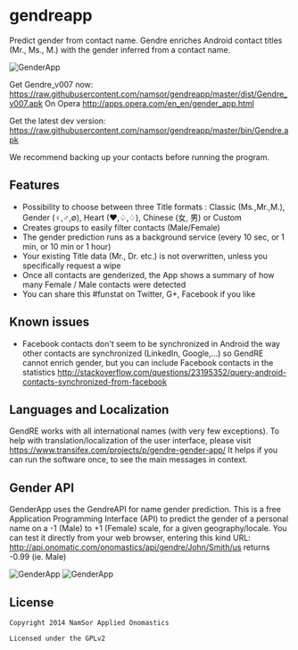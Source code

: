 # gendreapp

Predict gender from contact name. Gendre enriches Android contact titles (Mr., Ms., M.) with the gender inferred from a contact name.

![GenderApp](https://raw.githubusercontent.com/namsor/gendreapp/master/gendre_logo_v128.png)

Get Gendre_v007 now:
https://raw.githubusercontent.com/namsor/gendreapp/master/dist/Gendre_v007.apk
On Opera
http://apps.opera.com/en_en/gender_app.html

Get the latest dev version:
https://raw.githubusercontent.com/namsor/gendreapp/master/bin/Gendre.apk

We recommend backing up your contacts before running the program.

## Features
- Possibility to choose between three Title formats : Classic (Ms.,Mr.,M.), Gender (♀,♂,∅), Heart (♥,♤,♢), Chinese (女, 男) or Custom
- Creates groups to easily filter contacts (Male/Female)
- The gender prediction runs as a background service (every 10 sec, or 1 min, or 10 min or 1 hour)
- Your existing Title data (Mr., Dr. etc.) is not overwritten, unless you specifically request a wipe 
- Once all contacts are genderized, the App shows a summary of how many Female / Male contacts were detected
- You can share this #funstat on Twitter, G+, Facebook if you like

## Known issues
- Facebook contacts don't seem to be synchronized in Android the way other contacts are synchronized (LinkedIn, Google,...) so GendRE cannot enrich gender, but you can include Facebook contacts in the statistics
http://stackoverflow.com/questions/23195352/query-android-contacts-synchronized-from-facebook

## Languages and Localization
GendRE works with all international names (with very few exceptions). To help with translation/localization of the user interface, please visit
https://www.transifex.com/projects/p/gendre-gender-app/
It helps if you can run the software once, to see the main messages in context.

## Gender API
GenderApp uses the GendreAPI for name gender prediction. This is a free Application Programming Interface (API) to predict the gender of a personal name on a -1 (Male) to +1 (Female) scale, for a given geography/locale. You can test it directly from your web browser, entering this kind URL:
http://api.onomatic.com/onomastics/api/gendre/John/Smith/us
returns  -0.99 (ie. Male)  

![GenderApp](https://raw.githubusercontent.com/namsor/gendreapp/master/20140323_Gendre_pic1.png)
![GenderApp](https://raw.githubusercontent.com/namsor/gendreapp/master/20140323_Gendre_pic2.png)

## License

    Copyright 2014 NamSor Applied Onomastics

    Licensed under the GPLv2
    